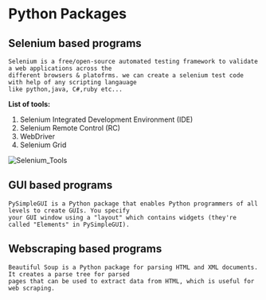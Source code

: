 # Python Packages

## Selenium based programs

    Selenium is a free/open-source automated testing framework to validate a web applications across the 
    different browsers & platofrms. we can create a selenium test code with help of any scripting langauage 
    like python,java, C#,ruby etc...

  
  **List of tools:**
  
  1. Selenium Integrated Development Environment (IDE)
  2. Selenium Remote Control (RC)
  3. WebDriver
  4. Selenium Grid
  
  ![Selenium_Tools](https://www.guru99.com/images/SeleniumSuite.png)


## GUI based programs

    PySimpleGUI is a Python package that enables Python programmers of all levels to create GUIs. You specify   
    your GUI window using a "layout" which contains widgets (they're called "Elements" in PySimpleGUI).


## Webscraping based programs

    Beautiful Soup is a Python package for parsing HTML and XML documents. It creates a parse tree for parsed 
    pages that can be used to extract data from HTML, which is useful for web scraping.
